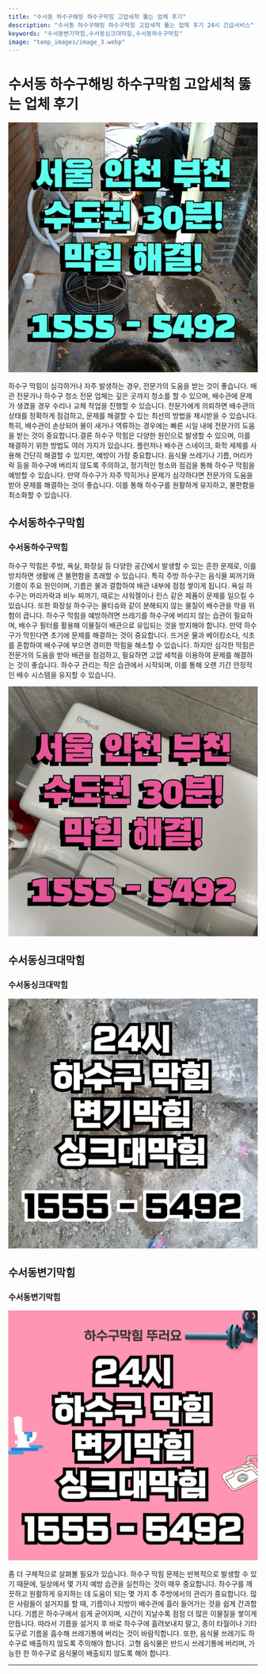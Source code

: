 ```yaml
---
title: "수서동 하수구해빙 하수구막힘 고압세척 뚫는 업체 후기"
description: "수서동 하수구해빙 하수구막힘 고압세척 뚫는 업체 후기 24시 긴급서비스"
keywords: "수서동변기막힘,수서동싱크대막힘,수서동하수구막힘"
image: "temp_images/image_3.webp"
---
```


# 수서동 하수구해빙 하수구막힘 고압세척 뚫는 업체 후기

![수서동하수구막힘](temp_images/image_5.webp) 

하수구 막힘이 심각하거나 자주 발생하는 경우, 전문가의 도움을 받는 것이 좋습니다. 배관 전문가나 하수구 청소 전문 업체는 깊은 곳까지 청소를 할 수 있으며, 배수관에 문제가 생겼을 경우 수리나 교체 작업을 진행할 수 있습니다. 전문가에게 의뢰하면 배수관의 상태를 정확하게 점검하고, 문제를 해결할 수 있는 최선의 방법을 제시받을 수 있습니다. 특히, 배수관이 손상되어 물이 새거나 역류하는 경우에는 빠른 시일 내에 전문가의 도움을 받는 것이 중요합니다.결론 하수구 막힘은 다양한 원인으로 발생할 수 있으며, 이를 해결하기 위한 방법도 여러 가지가 있습니다. 플런저나 배수관 스네이크, 화학 세제를 사용해 간단히 해결할 수 있지만, 예방이 가장 중요합니다. 음식물 쓰레기나 기름, 머리카락 등을 하수구에 버리지 않도록 주의하고, 정기적인 청소와 점검을 통해 하수구 막힘을 예방할 수 있습니다. 만약 하수구가 자주 막히거나 문제가 심각하다면 전문가의 도움을 받아 문제를 해결하는 것이 좋습니다. 이를 통해 하수구를 원활하게 유지하고, 불편함을 최소화할 수 있습니다.


## 수서동하수구막힘

### 수서동하수구막힘

하수구 막힘은 주방, 욕실, 화장실 등 다양한 공간에서 발생할 수 있는 흔한 문제로, 이를 방치하면 생활에 큰 불편함을 초래할 수 있습니다. 특히 주방 하수구는 음식물 찌꺼기와 기름이 주요 원인이며, 기름은 물과 결합하여 배관 내부에 점점 쌓이게 됩니다. 욕실 하수구는 머리카락과 비누 찌꺼기, 때로는 샤워젤이나 린스 같은 제품이 문제를 일으킬 수 있습니다. 또한 화장실 하수구는 물티슈와 같이 분해되지 않는 물질이 배수관을 막을 위험이 큽니다. 하수구 막힘을 예방하려면 쓰레기를 하수구에 버리지 않는 습관이 필요하며, 배수구 필터를 활용해 이물질이 배관으로 유입되는 것을 방지해야 합니다. 만약 하수구가 막힌다면 초기에 문제를 해결하는 것이 중요합니다. 뜨거운 물과 베이킹소다, 식초를 혼합하여 배수구에 부으면 경미한 막힘을 해소할 수 있습니다. 하지만 심각한 막힘은 전문가의 도움을 받아 배관을 점검하고, 필요하면 고압 세척을 이용하여 문제를 해결하는 것이 좋습니다. 하수구 관리는 작은 습관에서 시작되며, 이를 통해 오랜 기간 안정적인 배수 시스템을 유지할 수 있습니다.

![수서동하수구막힘](temp_images/image_2.webp) 



## 수서동싱크대막힘

### 수서동싱크대막힘

![수서동싱크대막힘](temp_images/image_8.webp) 



## 수서동변기막힘

### 수서동변기막힘

![수서동변기막힘](temp_images/image_0.webp) 

  좀 더 구체적으로 살펴볼 필요가 있습니다. 하수구 막힘 문제는 반복적으로 발생할 수 있기 때문에, 일상에서 몇 가지 예방 습관을 실천하는 것이 매우 중요합니다. 하수구를 깨끗하고 원활하게 유지하는 데 도움이 되는 몇 가지 추 주방에서의 관리가 중요합니다. 많은 사람들이 설거지를 할 때, 기름이나 지방이 배수관에 흘러 들어가는 것을 쉽게 간과합니다. 기름은 하수구에서 쉽게 굳어지며, 시간이 지날수록 점점 더 많은 이물질을 쌓이게 만듭니다. 따라서 기름을 설거지 후 바로 하수구에 흘려보내지 말고, 종이 타월이나 기타 도구로 기름을 흡수해 쓰레기통에 버리는 것이 바람직합니다. 또한, 음식물 쓰레기도 하수구로 배출하지 않도록 주의해야 합니다. 고형 음식물은 반드시 쓰레기통에 버리며, 가능한 한 하수구로 음식물이 배출되지 않도록 해야 합니다.

---

